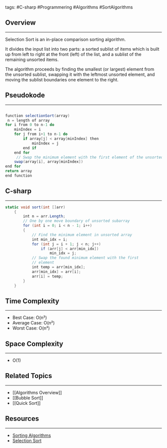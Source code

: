 tags: #C-sharp #Programmering #Algorithms #SortAlgorithms 
## Overview
---
Selection Sort is an in-place comparison sorting algorithm. 

It divides the input list into two parts: a sorted sublist of items which is built up from left to right at the front (left) of the list, and a sublist of the remaining unsorted items. 

The algorithm proceeds by finding the smallest (or largest) element from the unsorted sublist, swapping it with the leftmost unsorted element, and moving the sublist boundaries one element to the right.
## Pseudokode
---
```csharp

function selectionSort(array)
 n = length of array
for i from 0 to n-1 do
	minIndex = i
	for j from i+1 to n-1 do
		if array[j] < array[minIndex] then
			minIndex = j
		end if
	end for
	 // Swap the minimum element with the first element of the unsorted portion
	swap(array[i], array[minIndex])
end for
return array
end function
```
## C-sharp
---
```csharp
static void sort(int []arr)
    {
        int n = arr.Length;
        // One by one move boundary of unsorted subarray
        for (int i = 0; i < n - 1; i++)
        {
            // Find the minimum element in unsorted array
            int min_idx = i;
            for (int j = i + 1; j < n; j++)
                if (arr[j] < arr[min_idx])
                    min_idx = j;
            // Swap the found minimum element with the first
            // element
            int temp = arr[min_idx];
            arr[min_idx] = arr[i];
            arr[i] = temp;
        }
    }
```

## Time Complexity
---
- Best Case: O(n²)
- Average Case: O(n²)
- Worst Case: O(n²)

## Space Complexity
---
- O(1)

## Related Topics
---
- [[Algorithms Overview]]
- [[Bubble Sort]]
- [[Quick Sort]]

## Resources
---
- [Sorting Algorithms](https://www.geeksforgeeks.org/sorting-algorithms/?ref=lbp)
- [Selection Sort](https://www.geeksforgeeks.org/selection-sort/)